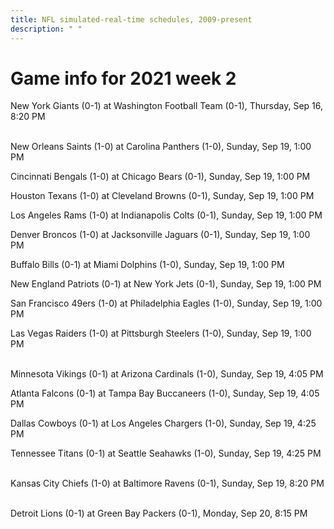 ```yaml
---
title: NFL simulated-real-time schedules, 2009-present
description: " "
---
```


# Game info for 2021 week 2

New York Giants (0-1) at Washington Football Team (0-1), Thursday, Sep 16, 8:20 PM

<br/>New Orleans Saints (1-0) at Carolina Panthers (1-0), Sunday, Sep 19, 1:00 PM

Cincinnati Bengals (1-0) at Chicago Bears (0-1), Sunday, Sep 19, 1:00 PM

Houston Texans (1-0) at Cleveland Browns (0-1), Sunday, Sep 19, 1:00 PM

Los Angeles Rams (1-0) at Indianapolis Colts (0-1), Sunday, Sep 19, 1:00 PM

Denver Broncos (1-0) at Jacksonville Jaguars (0-1), Sunday, Sep 19, 1:00 PM

Buffalo Bills (0-1) at Miami Dolphins (1-0), Sunday, Sep 19, 1:00 PM

New England Patriots (0-1) at New York Jets (0-1), Sunday, Sep 19, 1:00 PM

San Francisco 49ers (1-0) at Philadelphia Eagles (1-0), Sunday, Sep 19, 1:00 PM

Las Vegas Raiders (1-0) at Pittsburgh Steelers (1-0), Sunday, Sep 19, 1:00 PM

<br/>Minnesota Vikings (0-1) at Arizona Cardinals (1-0), Sunday, Sep 19, 4:05 PM

Atlanta Falcons (0-1) at Tampa Bay Buccaneers (1-0), Sunday, Sep 19, 4:05 PM

Dallas Cowboys (0-1) at Los Angeles Chargers (1-0), Sunday, Sep 19, 4:25 PM

Tennessee Titans (0-1) at Seattle Seahawks (1-0), Sunday, Sep 19, 4:25 PM

<br/>Kansas City Chiefs (1-0) at Baltimore Ravens (0-1), Sunday, Sep 19, 8:20 PM

<br/>Detroit Lions (0-1) at Green Bay Packers (0-1), Monday, Sep 20, 8:15 PM

